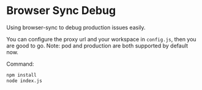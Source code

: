 Browser Sync Debug
==================

Using browser-sync to debug production issues easily.

You can configure the proxy url and your workspace in `config.js`,
then you are good to go.
Note: pod and production are both supported by default now.

Command:
```bash
npm install
node index.js
```
